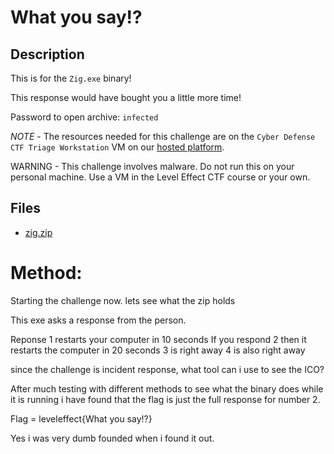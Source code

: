 # What you say!?

## Description

This is for the `Zig.exe` binary!

This response would have bought you a little more time!

Password to open archive: `infected`

*NOTE* - The resources needed for this challenge are on the `Cyber Defense CTF Triage Workstation` VM on our [hosted platform](https://training.leveleffect.com/courses/f4a9466f-edb0-42ff-bb0e-a95af2b05de5).

WARNING - This challenge involves malware. Do not run this on your personal machine. Use a VM in the Level Effect CTF course or your own. 


## Files

* [zig.zip](files/zig.zip)

# Method:

Starting the challenge now. lets see what the zip holds

This exe asks a response from the person.

Reponse 1 restarts your computer in 10 seconds
If you respond 2 then it restarts the computer in 20 seconds
3 is right away
4 is also right away

since the challenge is incident response, what tool can i use to see the ICO?

After much testing with different methods to see what the binary does while it is running i have found that the flag is just the full response for number 2.

Flag = leveleffect{What you say!?}

Yes i was very dumb founded when i found it out.



